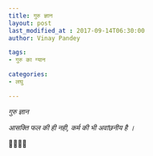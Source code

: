 ```yaml
---
title: गुरु ज्ञान
layout: post
last_modified_at : 2017-09-14T06:30:00
author: Vinay Pandey

tags:
- गुरु का ग्यान

categories:
- लघु

---
```


*गुरु ज्ञान*

*आसक्ति फल की ही नही,*
*कर्म की भी अवांछनीय है ।*

🙏🌷🌷🙏
